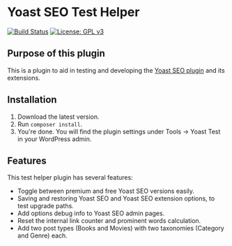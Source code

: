 Yoast SEO Test Helper
=====================

[![Build Status](https://api.travis-ci.org/Yoast/yoast-test-helper.png?branch=master)](https://travis-ci.org/Yoast/wordpress-seo)
[![License: GPL v3](https://img.shields.io/badge/License-GPL%20v3-blue.svg)](https://www.gnu.org/licenses/gpl-3.0)

Purpose of this plugin
----------------------

This is a plugin to aid in testing and developing the [Yoast SEO plugin](https://yoa.st/1ul) and its extensions. 

Installation
------------

1. Download the latest version.
2. Run `composer install`.
3. You're done. You will find the plugin settings under Tools → Yoast Test in your WordPress admin.
 
Features
--------

This test helper plugin has several features:

* Toggle between premium and free Yoast SEO versions easily.
* Saving and restoring Yoast SEO and Yoast SEO extension options, to test upgrade paths.
* Add options debug info to Yoast SEO admin pages.
* Reset the internal link counter and prominent words calculation.
* Add two post types (Books and Movies) with two taxonomies (Category and Genre) each.